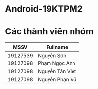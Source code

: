 # Android-19KTPM2

# Các thành viên nhóm
| MSSV     | Fullname              |
|----------|-----------------------|
| 19127539 |  Nguyễn Sơn           |
| 19127098 | Phạm Ngọc Anh         | 
| 19127098 | Nguyễn Tân Việt       | 
| 19127098 | Nguyễn Phan Vũ        | 
